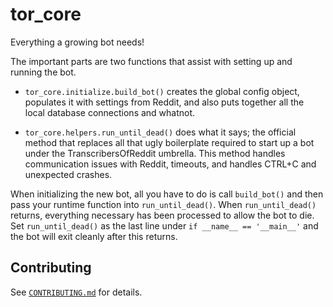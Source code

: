# tor_core

Everything a growing bot needs!

The important parts are two functions that assist with setting up and running the bot.

- `tor_core.initialize.build_bot()` creates the global config object, populates it with settings from Reddit, and also puts together all the local database connections and whatnot.

- `tor_core.helpers.run_until_dead()` does what it says; the official method that replaces all that ugly boilerplate required to start up a bot under the TranscribersOfReddit umbrella. This method handles communication issues with Reddit, timeouts, and handles CTRL+C and unexpected crashes.

When initializing the new bot, all you have to do is call `build_bot()` and then pass your runtime function into `run_until_dead()`. When `run_until_dead()` returns, everything necessary has been processed to allow the bot to die. Set `run_until_dead()` as the last line under `if __name__ == '__main__'` and the bot will exit cleanly after this returns.

## Contributing

See [`CONTRIBUTING.md`](/CONTRIBUTING.md) for details.
